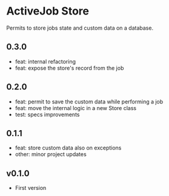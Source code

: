 # ActiveJob Store

Permits to store jobs state and custom data on a database.

## 0.3.0

- feat: internal refactoring
- feat: expose the store's record from the job

## 0.2.0

- feat: permit to save the custom data while performing a job
- feat: move the internal logic in a new Store class
- test: specs improvements

## 0.1.1

- feat: store custom data also on exceptions
- other: minor project updates

## v0.1.0

- First version
